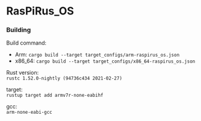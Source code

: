 # RasPiRus_OS

### Building

Build command:
 
*   Arm: `cargo build --target target_configs/arm-raspirus_os.json`
*   x86_64: `cargo build --target target_configs/x86_64-raspirus_os.json`


Rust version:  
`rustc 1.52.0-nightly (94736c434 2021-02-27)`

target:  
`rustup target add armv7r-none-eabihf`

gcc:  
`arm-none-eabi-gcc`